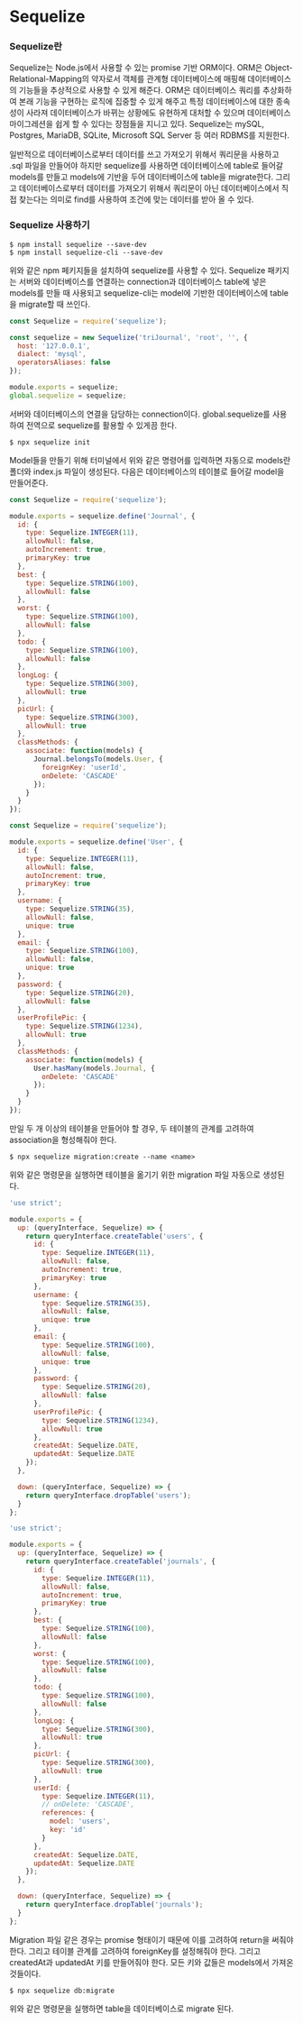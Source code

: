# Sequelize

### Sequelize란

Sequelize는 Node.js에서 사용할 수 있는 promise 기반 ORM이다. ORM은 Object-Relational-Mapping의 약자로서 객체를 관계형 데이터베이스에 매핑해 데이터베이스의 기능들을 추상적으로 사용할 수 있게 해준다. ORM은 데이터베이스 쿼리를 추상화하여 본래 기능을 구현하는 로직에 집중할 수 있게 해주고 특정 데이터베이스에 대한 종속성이 사라져 데이터베이스가 바뀌는 상황에도 유현하게 대처할 수 있으며 데이터베이스 마이그레션을 쉽게 할 수 있다는 장점들을 지니고 있다. Sequelize는 mySQL, Postgres, MariaDB, SQLite, Microsoft SQL Server 등 여러 RDBMS를 지원한다.

일반적으로 데이터베이스로부터 데이터를 쓰고 가져오기 위해서 쿼리문을 사용하고 .sql 파일을 만들어야 하지만 sequelize를 사용하면 데이터베이스에 table로 들어갈 models를 만들고 models에 기반을 두어 데이터베이스에 table을 migrate한다. 그리고 데이터베이스로부터 데이터를 가져오기 위해서 쿼리문이 아닌 데이터베이스에서 직접 찾는다는 의미로 find를 사용하여 조건에 맞는 데이터를 받아 올 수 있다.



### Sequelize 사용하기

```
$ npm install sequelize --save-dev
$ npm install sequelize-cli --save-dev
```

위와 같은 npm 페키지들을 설치하여 sequelize를 사용할 수 있다. Sequelize 패키지는 서버와 데이터베이스를 연결하는 connection과 데이터베이스 table에 넣은 models를 만들 때 사용되고 sequelize-cli는 model에 기반한 데이터베이스에 table을 migrate할 때 쓰인다.

```javascript
const Sequelize = require('sequelize');

const sequelize = new Sequelize('triJournal', 'root', '', {
  host: '127.0.0.1',
  dialect: 'mysql',
  operatorsAliases: false
});

module.exports = sequelize;
global.sequelize = sequelize;
```

서버와 데이터베이스의 연결을 담당하는 connection이다. global.sequelize를 사용하여 전역으로 sequelize를 활용할 수 있게끔 한다.

```
$ npx sequelize init
```

Model들을 만들기 위해 터미널에서 위와 같은 명령어를 입력하면 자동으로 models란 폴더와 index.js 파일이 생성된다. 다음은 데이터베이스의 테이블로 들어갈 model을 만들어준다.

```javascript
const Sequelize = require('sequelize');

module.exports = sequelize.define('Journal', {
  id: {
    type: Sequelize.INTEGER(11),
    allowNull: false,
    autoIncrement: true,
    primaryKey: true
  },
  best: {
    type: Sequelize.STRING(100),
    allowNull: false
  },
  worst: {
    type: Sequelize.STRING(100),
    allowNull: false
  },
  todo: {
    type: Sequelize.STRING(100),
    allowNull: false
  },
  longLog: {
    type: Sequelize.STRING(300),
    allowNull: true
  },
  picUrl: {
    type: Sequelize.STRING(300),
    allowNull: true
  },
  classMethods: {
    associate: function(models) {
      Journal.belongsTo(models.User, {
        foreignKey: 'userId',
        onDelete: 'CASCADE'
      });
    }
  }
});
```

```javascript
const Sequelize = require('sequelize');

module.exports = sequelize.define('User', {
  id: {
    type: Sequelize.INTEGER(11),
    allowNull: false,
    autoIncrement: true,
    primaryKey: true
  },
  username: {
    type: Sequelize.STRING(35),
    allowNull: false,
    unique: true
  },
  email: {
    type: Sequelize.STRING(100),
    allowNull: false,
    unique: true
  },
  password: {
    type: Sequelize.STRING(20),
    allowNull: false
  },
  userProfilePic: {
    type: Sequelize.STRING(1234),
    allowNull: true
  },
  classMethods: {
    associate: function(models) {
      User.hasMany(models.Journal, {
        onDelete: 'CASCADE'
      });
    }
  }
});

```

만일 두 개 이상의 테이블을 만들어야 할 경우, 두 테이블의 관계를 고려하여 association을 형성해줘야 한다.

```
$ npx sequelize migration:create --name <name>
```

위와 같은 명령문을 실행하면 테이블을 옮기기 위한 migration 파일 자동으로 생성된다.

```javascript
'use strict';

module.exports = {
  up: (queryInterface, Sequelize) => {
    return queryInterface.createTable('users', {
      id: {
        type: Sequelize.INTEGER(11),
        allowNull: false,
        autoIncrement: true,
        primaryKey: true
      },
      username: {
        type: Sequelize.STRING(35),
        allowNull: false,
        unique: true
      },
      email: {
        type: Sequelize.STRING(100),
        allowNull: false,
        unique: true
      },
      password: {
        type: Sequelize.STRING(20),
        allowNull: false
      },
      userProfilePic: {
        type: Sequelize.STRING(1234),
        allowNull: true
      },
      createdAt: Sequelize.DATE,
      updatedAt: Sequelize.DATE
    });
  },

  down: (queryInterface, Sequelize) => {
    return queryInterface.dropTable('users');
  }
};
```

```javascript
'use strict';

module.exports = {
  up: (queryInterface, Sequelize) => {
    return queryInterface.createTable('journals', {
      id: {
        type: Sequelize.INTEGER(11),
        allowNull: false,
        autoIncrement: true,
        primaryKey: true
      },
      best: {
        type: Sequelize.STRING(100),
        allowNull: false
      },
      worst: {
        type: Sequelize.STRING(100),
        allowNull: false
      },
      todo: {
        type: Sequelize.STRING(100),
        allowNull: false
      },
      longLog: {
        type: Sequelize.STRING(300),
        allowNull: true
      },
      picUrl: {
        type: Sequelize.STRING(300),
        allowNull: true
      },
      userId: {
        type: Sequelize.INTEGER(11),
        // onDelete: 'CASCADE',
        references: {
          model: 'users',
          key: 'id'
        }
      },
      createdAt: Sequelize.DATE,
      updatedAt: Sequelize.DATE
    });
  },

  down: (queryInterface, Sequelize) => {
    return queryInterface.dropTable('journals');
  }
};
```

Migration 파일 같은 경우는 promise 형태이기 때문에 이를 고려하여 return을 써줘야 한다. 그리고 테이블 관계를 고려하여 foreignKey를 설정해줘야 한다. 그리고 createdAt과 updatedAt 키를 만들어줘야 한다. 모든 키와 값들은 models에서 가져온 것들이다.

```
$ npx sequelize db:migrate
```

위와 같은 명령문을 실행하면 table을 데이터베이스로 migrate 된다.